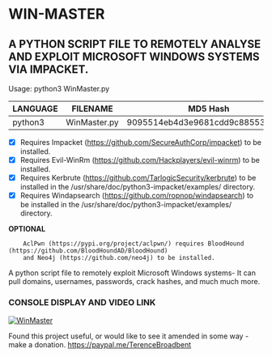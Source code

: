 # WIN-MASTER
## A PYTHON SCRIPT FILE TO REMOTELY ANALYSE AND EXPLOIT MICROSOFT WINDOWS SYSTEMS VIA IMPACKET.

Usage: python3 WinMaster.py

| LANGUAGE  | FILENAME         | MD5 Hash                         | Version |
|------     |------            | -------                          | ----    |
| python3   | WinMaster.py     | 9095514eb4d3e9681cdd9c885530c395 | Active  |

- [x] Requires Impacket (https://github.com/SecureAuthCorp/impacket) to be installed.
- [x] Requires Evil-WinRm (https://github.com/Hackplayers/evil-winrm) to be installed.
- [x] Requires Kerbrute (https://github.com/TarlogicSecurity/kerbrute) to be installed in the /usr/share/doc/python3-impacket/examples/ directory.
- [x] Requires Windapsearch (https://github.com/ropnop/windapsearch) to be installed in the /usr/share/doc/python3-impacket/examples/ directory.

**OPTIONAL**

        AclPwn (https://pypi.org/project/aclpwn/) requires BloodHound (https://github.com/BloodHoundAD/BloodHound)
        and Neo4j (https://github.com/neo4j) to be installed.
              
A python script file to remotely exploit Microsoft Windows systems- It can pull domains, usernames, passwords, crack hashes, and much much more.

### CONSOLE DISPLAY AND VIDEO LINK
[![WinMaster](https://github.com/BroadbentT/WIN-MASTER/blob/master/picture1.png)](https://youtu.be/6kbGW_IIq2A "WinMaster")

Found this project useful, or would like to see it amended in some way - make a donation.
https://paypal.me/TerenceBroadbent

